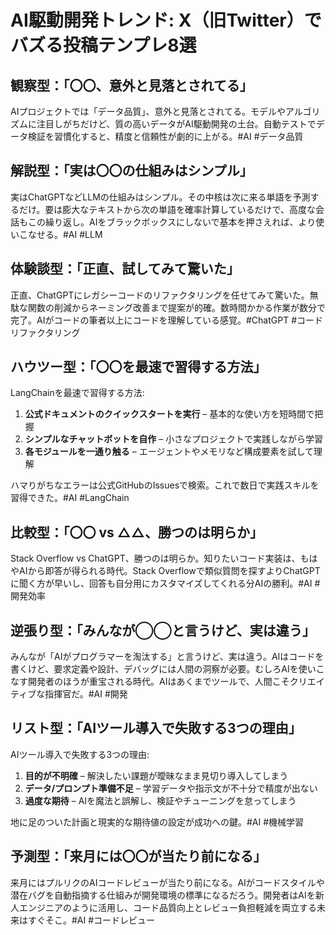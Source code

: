 # **AI駆動開発トレンド: X（旧Twitter）でバズる投稿テンプレ8選**

## **観察型：「〇〇、意外と見落とされてる」**

AIプロジェクトでは「データ品質」、意外と見落とされてる。モデルやアルゴリズムに注目しがちだけど、質の高いデータがAI駆動開発の土台。自動テストでデータ検証を習慣化すると、精度と信頼性が劇的に上がる。#AI #データ品質

## **解説型：「実は〇〇の仕組みはシンプル」**

実はChatGPTなどLLMの仕組みはシンプル。その中核は次に来る単語を予測するだけ。要は膨大なテキストから次の単語を確率計算しているだけで、高度な会話もこの繰り返し。AIをブラックボックスにしないで基本を押さえれば、より使いこなせる。#AI #LLM

## **体験談型：「正直、試してみて驚いた」**

正直、ChatGPTにレガシーコードのリファクタリングを任せてみて驚いた。無駄な関数の削減からネーミング改善まで提案が的確。数時間かかる作業が数分で完了。AIがコードの筆者以上にコードを理解している感覚。#ChatGPT #コードリファクタリング

## **ハウツー型：「〇〇を最速で習得する方法」**

LangChainを最速で習得する方法:

1. **公式ドキュメントのクイックスタートを実行** – 基本的な使い方を短時間で把握
2. **シンプルなチャットボットを自作** – 小さなプロジェクトで実践しながら学習
3. **各モジュールを一通り触る** – エージェントやメモリなど構成要素を試して理解

ハマりがちなエラーは公式GitHubのIssuesで検索。これで数日で実践スキルを習得できた。#AI #LangChain

## **比較型：「〇〇 vs △△、勝つのは明らか」**

Stack Overflow vs ChatGPT、勝つのは明らか。知りたいコード実装は、もはやAIから即答が得られる時代。Stack Overflowで類似質問を探すよりChatGPTに聞く方が早いし、回答も自分用にカスタマイズしてくれる分AIの勝利。#AI #開発効率

## **逆張り型：「みんなが◯◯と言うけど、実は違う」**

みんなが「AIがプログラマーを淘汰する」と言うけど、実は違う。AIはコードを書くけど、要求定義や設計、デバッグには人間の洞察が必要。むしろAIを使いこなす開発者のほうが重宝される時代。AIはあくまでツールで、人間こそクリエイティブな指揮官だ。#AI #開発

## **リスト型：「AIツール導入で失敗する3つの理由」**

AIツール導入で失敗する3つの理由:

1. **目的が不明確** – 解決したい課題が曖昧なまま見切り導入してしまう
2. **データ/プロンプト準備不足** – 学習データや指示文が不十分で精度が出ない
3. **過度な期待** – AIを魔法と誤解し、検証やチューニングを怠ってしまう

地に足のついた計画と現実的な期待値の設定が成功への鍵。#AI #機械学習

## **予測型：「来月には〇〇が当たり前になる」**

来月にはプルリクのAIコードレビューが当たり前になる。AIがコードスタイルや潜在バグを自動指摘する仕組みが開発環境の標準になるだろう。開発者はAIを新人エンジニアのように活用し、コード品質向上とレビュー負担軽減を両立する未来はすぐそこ。#AI #コードレビュー

